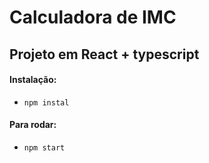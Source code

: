 # Calculadora de IMC

## Projeto em React + typescript 

#### Instalação:
- `npm instal`

#### Para rodar:
- `npm start`